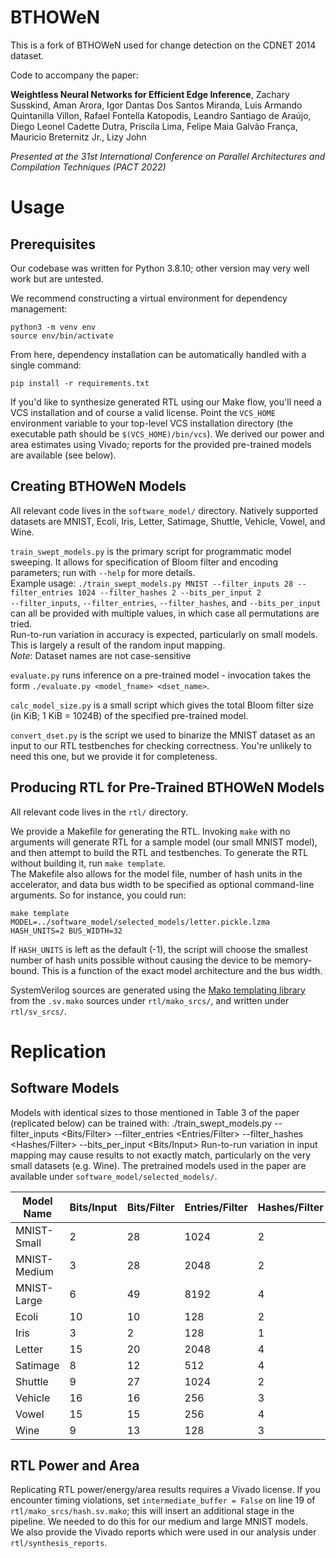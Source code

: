 # BTHOWeN
This is a fork of BTHOWeN used for change detection on the CDNET 2014 dataset. 



Code to accompany the paper:

**Weightless Neural Networks for Efficient Edge Inference**, Zachary Susskind, Aman Arora, Igor Dantas Dos Santos Miranda, Luis Armando Quintanilla Villon, Rafael Fontella Katopodis, Leandro Santiago de Araújo, Diego Leonel Cadette Dutra, Priscila Lima, Felipe Maia Galvão França, Mauricio Breternitz Jr., Lizy John

*Presented at the 31st International Conference on Parallel Architectures and Compilation Techniques (PACT 2022)*

# Usage
## Prerequisites

Our codebase was written for Python 3.8.10; other version may very well work but are untested.

We recommend constructing a virtual environment for dependency management:
```
python3 -m venv env
source env/bin/activate
```

From here, dependency installation can be automatically handled with a single command:
```
pip install -r requirements.txt
```

If you'd like to synthesize generated RTL using our Make flow, you'll need a VCS installation and of course a valid license. Point the `VCS_HOME` environment variable to your top-level VCS installation directory (the executable path should be `$(VCS_HOME)/bin/vcs`). We derived our power and area estimates using Vivado; reports for the provided pre-trained models are available (see below).

## Creating BTHOWeN Models
All relevant code lives in the `software_model/` directory. Natively supported datasets are MNIST, Ecoli, Iris, Letter, Satimage, Shuttle, Vehicle, Vowel, and Wine.

`train_swept_models.py` is the primary script for programmatic model sweeping. It allows for specification of Bloom filter and encoding parameters; run with `--help` for more details.  
Example usage: `./train_swept_models.py MNIST --filter_inputs 28 --filter_entries 1024 --filter_hashes 2 --bits_per_input 2`  
`--filter_inputs`, `--filter_entries`, `--filter_hashes`, and `--bits_per_input` can all be provided with multiple values, in which case all permutations are tried.  
Run-to-run variation in accuracy is expected, particularly on small models. This is largely a result of the random input mapping.  
*Note*: Dataset names are not case-sensitive

`evaluate.py` runs inference on a pre-trained model - invocation takes the form `./evaluate.py <model_fname> <dset_name>`.

`calc_model_size.py` is a small script which gives the total Bloom filter size (in KiB; 1 KiB = 1024B) of the specified pre-trained model.

`convert_dset.py` is the script we used to binarize the MNIST dataset as an input to our RTL testbenches for checking correctness. You're unlikely to need this one, but we provide it for completeness.

## Producing RTL for Pre-Trained BTHOWeN Models
All relevant code lives in the `rtl/` directory.

We provide a Makefile for generating the RTL. Invoking `make` with no arguments will generate RTL for a sample model (our small MNIST model), and then attempt to build the RTL and testbenches. To generate the RTL without building it, run `make template`.  
The Makefile also allows for the model file, number of hash units in the accelerator, and data bus width to be specified as optional command-line arguments. So for instance, you could run:
```
make template MODEL=../software_model/selected_models/letter.pickle.lzma HASH_UNITS=2 BUS_WIDTH=32
```
If `HASH_UNITS` is left as the default (-1), the script will choose the smallest number of hash units possible without causing the device to be memory-bound. This is a function of the exact model architecture and the bus width.

SystemVerilog sources are generated using the [Mako templating library](https://www.makotemplates.org/) from the `.sv.mako` sources under `rtl/mako_srcs/`, and written under `rtl/sv_srcs/`.

# Replication
## Software Models
Models with identical sizes to those mentioned in Table 3 of the paper (replicated below) can be trained with:
    ./train_swept_models.py <Dataset name> --filter_inputs <Bits/Filter>  --filter_entries <Entries/Filter> --filter_hashes <Hashes/Filter> --bits_per_input <Bits/Input>
Run-to-run variation in input mapping may cause results to not exactly match, particularly on the very small datasets (e.g. Wine). The pretrained models used in the paper are available under `software_model/selected_models/`.


| **Model Name** | **Bits/Input** | **Bits/Filter** | **Entries/Filter** | **Hashes/Filter** | **Size (KiB)** | **Test Accuracy** |
| --- | --- | --- | --- | --- | --- | --- |
| MNIST-Small | 2 | 28 | 1024 | 2 | 70.0 | 0.934 |
| MNIST-Medium | 3 | 28 | 2048 | 2 | 210 | 0.943 |
| MNIST-Large | 6 | 49 | 8192 | 4 | 960 | 0.952 |
| Ecoli | 10 | 10 | 128 | 2 | 0.875 | 0.875 |
| Iris | 3 | 2 | 128 | 1 | 0.281 | 0.980 |
| Letter | 15 | 20 | 2048 | 4 | 78.0 | 0.900 |
| Satimage | 8 | 12 | 512 | 4 | 9.00 | 0.880 |
| Shuttle | 9 | 27 | 1024 | 2 | 2.63 | 0.999 |
| Vehicle | 16 | 16 | 256 | 3 | 2.25 | 0.762 |
| Vowel | 15 | 15 | 256 | 4 | 3.44 | 0.900 |
| Wine | 9 | 13 | 128 | 3 | 0.422 | 0.983 |

## RTL Power and Area
Replicating RTL power/energy/area results requires a Vivado license. If you encounter timing violations, set `intermediate_buffer = False` on line 19 of `rtl/mako_srcs/hash.sv.mako`; this will insert an additional stage in the pipeline. We needed to do this for our medium and large MNIST models.  
We also provide the Vivado reports which were used in our analysis under `rtl/synthesis_reports`.
